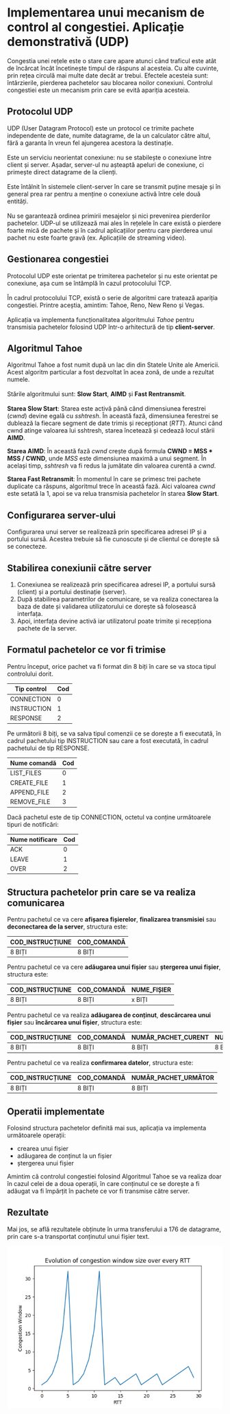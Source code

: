 # Implementarea unui mecanism de control al congestiei. Aplicație demonstrativă (UDP)

Congestia unei rețele este o stare care apare atunci când traficul este atât de încărcat încât încetinește timpul de răspuns al acesteia. Cu alte cuvinte, prin rețea circulă mai multe date decât ar trebui.
Efectele acesteia sunt: întârzierile, pierderea pachetelor sau blocarea noilor conexiuni.
Controlul congestiei este un mecanism prin care se evită apariția acesteia.

## Protocolul UDP

UDP (User Datagram Protocol) este un protocol ce trimite pachete independente de date, numite datagrame, de la un calculator către altul, fără a garanta în vreun fel ajungerea acestora la destinație. <br/><br/>
Este un serviciu neorientat conexiune: nu se stabilește o conexiune între client și server. Așadar, server-ul nu așteaptă apeluri de conexiune, ci primește direct datagrame de la clienți. <br/><br/>
Este întâlnit în sistemele client-server în care se transmit puține mesaje și în general prea rar pentru a menține o conexiune activă între cele două entități. <br/><br/>
Nu se garantează ordinea primirii mesajelor și nici prevenirea pierderilor pachetelor. UDP-ul se utilizează mai ales în rețelele în care există o pierdere foarte mică de pachete și în cadrul aplicațiilor pentru care pierderea unui pachet nu este foarte gravă (ex. Aplicațiile de streaming video). <br/>

## Gestionarea congestiei

Protocolul UDP este orientat pe trimiterea pachetelor și nu este orientat pe conexiune, așa cum se întâmplă în cazul protocolului TCP.<br/></br>
În cadrul protocolului TCP, există o serie de algoritmi care tratează apariția congestiei. Printre aceștia, amintim: Tahoe, Reno, New Reno și Vegas.<br></br>
Aplicația va implementa funcționalitatea algoritmului _Tahoe_ pentru transmisia pachetelor folosind UDP într-o arhitectură de tip **client-server**.

## Algoritmul Tahoe

Algoritmul Tahoe a fost numit după un lac din din Statele Unite ale Americii. Acest algoritm particular a fost dezvoltat în acea zonă, de unde a rezultat numele.<br/><br/>
Stările algoritmului sunt: **Slow Start**, **AIMD** și **Fast Rentransmit**.<br/><br/>
**Starea Slow Start**: Starea este activă până când dimensiunea ferestrei (_cwnd_) devine egală cu _sshtresh_.
În această fază, dimensiunea ferestrei se dublează la fiecare segment de date trimis și recepționat (_RTT_).
Atunci când cwnd atinge valoarea lui sshtresh, starea încetează și cedează locul stării **AIMD**.<br/>

**Starea AIMD**: În această fază _cwnd_ crește după formula **CWND = MSS * MSS / CWND**, unde _MSS_ este dimensiunea maximă a unui segment.
În același timp, _sshtresh_ va fi redus la jumătate din valoarea curentă a _cwnd_.<br/>

**Starea Fast Retransmit**: În momentul în care se primesc trei pachete duplicate ca răspuns, algoritmul trece în această fază.
Aici valoarea _cwnd_ este setată la 1, apoi se va relua transmisia pachetelor în starea **Slow Start**.

## Configurarea server-ului

Configurarea unui server se realizează prin specificarea adresei IP și a portului sursă. Acestea trebuie să fie cunoscute și de clientul ce dorește să se conecteze.

## Stabilirea conexiunii către server

1. Conexiunea se realizează prin specificarea adresei IP, a portului sursă (client) și a portului destinație (server).
2. După stabilirea parametrilor de comunicare, se va realiza conectarea la baza de date și validarea utilizatorului ce dorește să folosească interfața.
3. Apoi, interfața devine activă iar utilizatorul poate trimite și recepționa pachete de la server.

## Formatul pachetelor ce vor fi trimise

Pentru început, orice pachet va fi format din 8 biți în care se va stoca tipul controlului dorit.

| Tip control | Cod |
|-------------|-----|
| CONNECTION  | 0   |
| INSTRUCTION | 1   |
| RESPONSE    | 2   |

Pe următorii 8 biți, se va salva tipul comenzii ce se dorește a fi executată, în cadrul pachetului tip INSTRUCTION sau care a fost executată, în cadrul pachetului de tip RESPONSE.

| Nume comandă  | Cod |
|---------------|-----|
| LIST_FILES    | 0   |
| CREATE_FILE   | 1   |
| APPEND_FILE   | 2   |
| REMOVE_FILE   | 3   |

Dacă pachetul este de tip CONNECTION, octetul va conține următoarele tipuri de notificări:

| Nume notificare | Cod |
|-----------------|-----|
| ACK             | 0   |
| LEAVE           | 1   |
| OVER            | 2   |

## Structura pachetelor prin care se va realiza comunicarea

Pentru pachetul ce va cere __afișarea fișierelor__, __finalizarea transmisiei__ sau __deconectarea de la server__, structura este:

| COD_INSTRUCȚIUNE | COD_COMANDĂ |
|------------------|-------------|
| 8 BIȚI           | 8 BIȚI      |

Pentru pachetul ce va cere __adăugarea unui fișier__ sau __ștergerea unui fișier__, structura este:

| COD_INSTRUCȚIUNE | COD_COMANDĂ | NUME_FIȘIER |
|------------------|-------------|-------------|
| 8 BIȚI           | 8 BIȚI      | x BIȚI      |

Pentru pachetul ce va realiza __adăugarea de conținut__, __descărcarea unui fișier__ sau __încărcarea unui fișier__, structura este:

| COD_INSTRUCȚIUNE  | COD_COMANDĂ | NUMĂR_PACHET_CURENT | NUMĂR_PACHETE |  NUME_FIȘIER | CONȚINUT_PACHET |
|-------------------|-------------|---------------------|---------------|--------------|-----------------|
| 8 BIȚI            | 8 BIȚI      | 8 BIȚI              | 8 BIȚI        |  x BIȚI      | 1 - 512 BIȚI    |

Pentru pachetul ce va realiza __confirmarea datelor__, structura este:

| COD_INSTRUCȚIUNE | COD_COMANDĂ | NUMĂR_PACHET_URMĂTOR |
|------------------|-------------|----------------------|
| 8 BIȚI           | 8 BIȚI      | 8 BIȚI               |

## Operatii implementate

Folosind structura pachetelor definită mai sus, aplicația va implementa următoarele operații:
- crearea unui fișier
- adăugarea de conținut la un fișier
- ștergerea unui fișier

Amintim că controlul congestiei folosind Algoritmul Tahoe se va realiza doar în cazul celei de a doua operații, în care conținutul ce se dorește a fi adăugat va fi împărțit în pachete ce vor fi transmise către server.

## Rezultate

Mai jos, se află rezultatele obținute în urma transferului a 176 de datagrame, prin care s-a transportat conținutul unui fișier text.

![Grafic evolutie cwnd](Statistics/grafic.png)